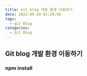 ```yaml
---
title: Git blog 개발 환경 이동하기
date: 2022-05-29 01:29:58
tags:
  - git Blog
categories:
  - Git Blog
---
```


## Git blog 개발 환경 이동하기

### npm install
